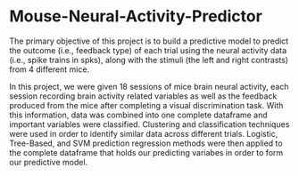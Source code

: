 # Mouse-Neural-Activity-Predictor
The primary objective of this project is to build a predictive model to predict the outcome (i.e., feedback type) of each trial using the neural activity data (i.e., spike trains in spks), along with the stimuli (the left and right contrasts) from 4 different mice.

In this project, we were given 18 sessions of mice brain neural activity, each session recording brain activity related variables as well as the feedback produced from the mice after completing a visual discrimination task. With this information, data was combined into one complete dataframe and important variables were classified. Clustering and classification techniques were used in order to identify similar data across different trials. Logistic, Tree-Based, and SVM prediction regression methods were then applied to the complete dataframe that holds our predicting variabes in order to form our predictive model.
